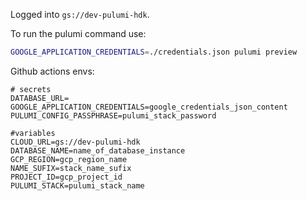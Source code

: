 Logged into `gs://dev-pulumi-hdk`.

To run the pulumi command use:

```sh
GOOGLE_APPLICATION_CREDENTIALS=./credentials.json pulumi preview
```

Github actions envs:
```env
# secrets
DATABASE_URL=
GOOGLE_APPLICATION_CREDENTIALS=google_credentials_json_content
PULUMI_CONFIG_PASSPHRASE=pulumi_stack_password

#variables
CLOUD_URL=gs://dev-pulumi-hdk
DATABASE_NAME=name_of_database_instance
GCP_REGION=gcp_region_name
NAME_SUFIX=stack_name_sufix
PROJECT_ID=gcp_project_id
PULUMI_STACK=pulumi_stack_name
```